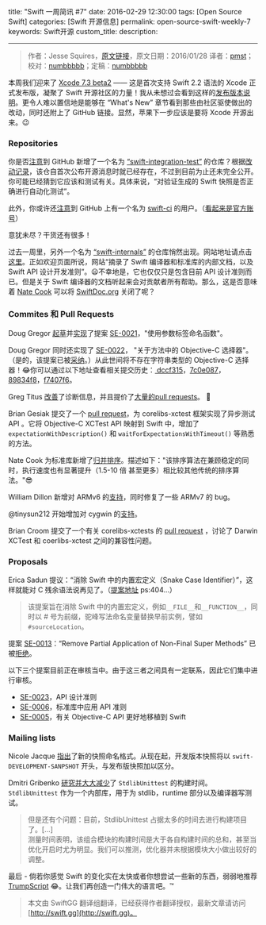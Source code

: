 title: "Swift 一周简讯 #7"
date: 2016-02-29 12:30:00
tags: [Open Source Swift]
categories: [Swift 开源信息]
permalink: open-source-swift-weekly-7
keywords: Swift开源
custom_title: 
description: 

---
> 作者：Jesse Squires，[原文链接](http://swiftweekly.github.io/issue-7/)，原文日期：2016/01/28
> 译者：[pmst](http://www.jianshu.com/users/596f2ba91ce9/latest_articles)；校对：[numbbbbb](http://numbbbbb.com/)；定稿：[numbbbbb](http://numbbbbb.com/)
  








<!--此处开始正文-->



本周我们迎来了 [Xcode 7.3 beta2](https://twitter.com/SwiftLang/status/691805674079195136) —— 这是首次支持 Swift 2.2 语法的 Xcode 正式发布版，凝聚了 Swift 开源社区的力量！我从未想过会看到这样的[发布版本说明](http://adcdownload.apple.com/Developer_Tools/Xcode_7.3_beta_2/Xcode_7.3_beta_2_Reease_Notes.pdf)。更令人难以置信地是能够在 “What's New” 章节看到那些由社区驱使做出的改动，同时还附上了 GitHub 链接。显然，苹果下一步应该是要将 Xcode 开源出来。😉

<!--more-->


### Repositories

你是否[注意](https://twitter.com/modocache/status/690342486917668864)到 GitHub 新增了一个名为 [“swift-integration-test”](https://github.com/apple/swift-integration-tests) 的仓库？根据[改动记录](https://github.com/apple/swift-integration-tests/commit/db437d2fa1951a9190b2c4adafffc701965ea8c4)，该仓自首次公布开源消息时就已经存在，不过到目前为止还未完全公开。你可能已经猜到它应该和测试有关。具体来说，“对验证生成的 Swift 快照是否正确进行自动化测试”。

此外，你或许还[注意](https://twitter.com/simjp/status/692135037270134784)到 GitHub 上有一个名为 [swift-ci](https://github.com/swift-ci) 的用户。（[看起来是官方账号](http://cdn.meme.am/instances/60114268.jpg)）

意犹未尽？干货还有很多！

过去一周里，另外一个名为 [“swift-internals”](https://github.com/apple/swift-internals) 的仓库悄然出现。网站地址请点击[这里](http://apple.github.io/swift-internals/)。正如欢迎页面所说，网站“摘录了 Swift 编译器和标准库的内部文档，以及 Swift API 设计开发准则”。😦不幸地是，它也仅仅只是包含目前 API 设计准则而已。但是关于 Swift 编译器的文档听起来会对贡献者所有帮助。那么，这是否意味着 [Nate Cook](https://twitter.com/nnnnnnnn) 可以将 [SwiftDoc.org](http://swiftdoc.org/) 关闭了呢？

### Commites 和 Pull Requests

Doug Gregor [起草](https://github.com/apple/swift/commit/ecfde0e71c61184989fde0f93f8d6b7f5375b99a)并[实现](https://github.com/apple/swift/commit/c9c1d1390c621dc3932c0a77c8a191e6411b71f2)了提案 [SE-0021](https://github.com/apple/swift-evolution/blob/master/proposals/0021-generalized-naming.md)，"使用参数标签命名函数"。

Doug Gregor 同时还实现了 [SE-0022](https://github.com/apple/swift-evolution/blob/master/proposals/0022-objc-selectors.md)， "关于方法中的 Objective-C 选择器"。（是的，该提案已被[采纳](https://lists.swift.org/pipermail/swift-evolution-announce/2016-January/000026.html)。）从此世间将不存在字符串类型的 Objective-C 选择器！😂你可以通过以下地址查看相关提交历史：[ dccf315](https://github.com/apple/swift/commit/dccf3155f1fe5400df0c9b51f21a3b8f7fa09b9c)，[7c0e087](https://github.com/apple/swift/commit/7c0e087cd514c926d9eaa3082679edff626effc8)，[89834f8](https://github.com/apple/swift/commit/89834f8d5fcce652401ecaeec4addace48cb2fae)，[f7407f6](https://github.com/apple/swift/commit/f7407f6a4d2c9b20ef1d2aab6dbaff5f9419aa88)。

Greg Titus [改善](https://github.com/apple/swift/pull/1042)了诊断信息，并且提价了[大量的](https://github.com/apple/swift/pull/1069)[pull requests](https://github.com/apple/swift/pull/1089)。 👏

Brian Gesiak 提交了一个 [pull request](https://github.com/apple/swift-corelibs-xctest/pull/43)，为 corelibs-xctest 框架实现了异步测试 API 。它将 Objective-C XCTest API 映射到 Swift 中，增加了 `expectationWithDescription()` 和 `waitForExpectationsWithTimeout()` 等熟悉的方法。

Nate Cook 为标准库新增了[归并排序](https://github.com/apple/swift/pull/1063)。描述如下："该排序算法在兼顾稳定的同时，执行速度也有显著提升（1.5-10 倍 甚至更多）相比较其他传统的排序算法。"😎

William Dillon 新增对 ARMv6 的[支持](https://github.com/apple/swift/pull/901)，同时修复了一些 ARMv7 的 bug。

@tinysun212 开始增加对 cygwin 的[支持](https://github.com/apple/swift/pull/1108)。

Brian Croom 提交了一个有关 corelibs-xctests 的 [pull request](https://github.com/apple/swift-corelibs-xctest/pull/40) ，讨论了 Darwin XCTest 和 coerlibs-xctest 之间的兼容性问题。

### Proposals

Erica Sadun 提议：“消除 Swift 中的内置宏定义（Snake Case Identifier）”，这样就能对 C 残余语法说再见了。（[提案地址](https://github.com/erica/swift-evolution/blob/master/proposals/00xx-modernizing-debug-identifiers.md) ps:404...）

> 该提案旨在消除 Swift 中的内置宏定义，例如`__FILE__`和`__FUNCTION__`，同时以 # 号为前缀，驼峰写法命名变量替换早前实例，譬如`#sourceLocation`。

提案 [SE-0013](https://github.com/apple/swift-evolution/blob/master/proposals/0013-remove-partial-application-super.md)：“Remove Partial Application of Non-Final Super Methods” 已被[拒绝](https://lists.swift.org/pipermail/swift-evolution-announce/2016-January/000022.html)。

以下三个提案目前正在审核当中。由于这三者之间具有一定联系，因此它们集中进行审核。

* [SE-0023](https://github.com/apple/swift-evolution/blob/master/proposals/0023-api-guidelines.md)，API 设计准则
* [SE-0006](https://github.com/apple/swift-evolution/blob/master/proposals/0006-apply-api-guidelines-to-the-standard-library.md)，标准库中应用 API 准则
* [SE-0005](https://github.com/apple/swift-evolution/blob/master/proposals/0005-objective-c-name-translation.md)，有关 Objective-C API 更好地移植到 Swift 

### Mailing lists

Nicole Jacque [指出](https://lists.swift.org/pipermail/swift-dev/Week-of-Mon-20160125/000934.html)了新的快照命名格式。从现在起，开发版本快照将以 `swift-DEVELOPMENT-SANPSHOT` 开头，与发布版快照加以区分。

Dmitri Gribenko [研究并大大减少](https://lists.swift.org/pipermail/swift-dev/Week-of-Mon-20160125/000943.html)了 `StdlibUnittest` 的构建时间。`StdlibUnittest` 作为一个内部库，用于为 stdlib，runtime 部分以及编译器写测试。

> 但是还有个问题：目前，StdlibUnittest 占据太多的时间去进行构建项目了。[...]     
测量时间表明，该组合模块的构建时间是大于各自构建时间的总和，甚至当优化开启时尤为明显。我们可以推测，优化器并未根据模块大小做出较好的调整。


最后 - 倘若你感觉 Swift 的变化实在太快或者你想尝试一些新的东西，弱弱地推荐 [TrumpScript](https://github.com/samshadwell/TrumpScript) 😂。让我们再创造一门伟大的语言吧。™

> 本文由 SwiftGG 翻译组翻译，已经获得作者翻译授权，最新文章请访问 [http://swift.gg](http://swift.gg)。